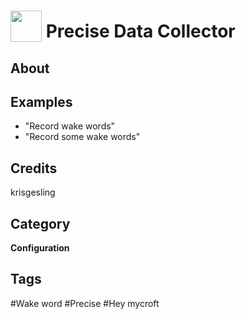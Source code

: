 # <img src="https://raw.githack.com/FortAwesome/Font-Awesome/master/svgs/solid/robot.svg" card_color="#CCC" width="50" height="50" style="vertical-align:bottom"/> Precise Data Collector


## About


## Examples
* "Record wake words"
* "Record some wake words"

## Credits
krisgesling

## Category
**Configuration**

## Tags
#Wake word
#Precise
#Hey mycroft

